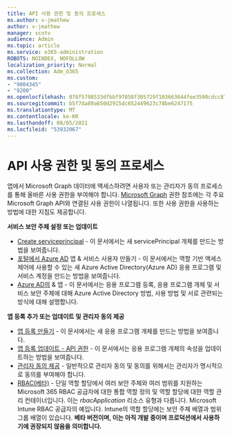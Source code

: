```yaml
---
title: API 사용 권한 및 동의 프로세스
ms.author: v-jmathew
author: v-jmathew
manager: scotv
audience: Admin
ms.topic: article
ms.service: o365-administration
ROBOTS: NOINDEX, NOFOLLOW
localization_priority: Normal
ms.collection: Adm_O365
ms.custom:
- "9004345"
- "9200"
ms.openlocfilehash: 078f5798533dfbbf97858f305729f103663644fee3590cdcc877233041adae81
ms.sourcegitcommit: b5f7da89a650d2915dc652449623c78be6247175
ms.translationtype: MT
ms.contentlocale: ko-KR
ms.lasthandoff: 08/05/2021
ms.locfileid: "53932067"
---
```

# <a name="api-permissions-and-consent-process"></a>API 사용 권한 및 동의 프로세스

앱에서 Microsoft Graph 데이터에 액세스하려면 사용자 또는 관리자가 동의 프로세스를 통해 올바른 사용 권한을 부여해야 합니다. [Microsoft Graph](https://docs.microsoft.com/graph/permissions-reference) 권한 참조에는 각 주요 Microsoft Graph API와 연결된 사용 권한이 나열됩니다. 또한 사용 권한을 사용하는 방법에 대한 지침도 제공합니다.

**서비스 보안 주체 설정 또는 업데이트**

- [Create serviceprincipal](https://docs.microsoft.com/graph/api/serviceprincipal-post-serviceprincipals) - 이 문서에서는 새 servicePrincipal 개체를 만드는 방법을 보여줍니다.
- [포털에서 Azure AD](https://docs.microsoft.com/azure/active-directory/develop/howto-create-service-principal-portal) 앱 & 서비스 사용자 만들기 - 이 문서에서는 역할 기반 액세스 제어에 사용할 수 있는 새 Azure Active Directory(Azure AD) 응용 프로그램 및 서비스 계정을 만드는 방법을 보여줍니다.
- [Azure AD의](https://docs.microsoft.com/azure/active-directory/develop/app-objects-and-service-principals) & 앱 - 이 문서에서는 응용 프로그램 등록, 응용 프로그램 개체 및 서비스 보안 주체에 대해 Azure Active Directory 방법, 사용 방법 및 서로 관련되는 방식에 대해 설명합니다.

**앱 등록 추가 또는 업데이트 및 관리자 동의 제공**

- [앱 등록 만들기](https://docs.microsoft.com/graph/api/application-post-applications) - 이 문서에서는 새 응용 프로그램 개체를 만드는 방법을 보여줍니다.
- [앱 등록 업데이트 - API 권한](https://docs.microsoft.com/graph/api/application-update) - 이 문서에서는 응용 프로그램 개체의 속성을 업데이트하는 방법을 보여줍니다.
- [관리자 동의 제공](https://docs.microsoft.com/graph/security-authorization#grant-permissions-to-an-application) - 일반적으로 관리자 동의 및 동의를 위해서는 관리자가 명시적으로 동의를 부여해야 합니다.
- [RBAC(베타)](https://docs.microsoft.com/graph/api/resources/rbacapplicationmultiple) - 단일 역할 할당에서 여러 보안 주체와 여러 범위를 지원하는 Microsoft 365 RBAC 공급자에 대한 통합 역할 정의 및 역할 할당에 대한 역할 관리 컨테이너입니다. 이는 *rbacApplication* 리소스 유형과 다릅니다. Microsoft Intune RBAC 공급자의 예입니다. Intune의 역할 할당에는 보안 주체 배열과 범위 그룹 배열이 있습니다. **베타 버전이며, 이는 아직 개발 중이며 프로덕션에서 사용하기에 권장되지 않음을 의미합니다.**
